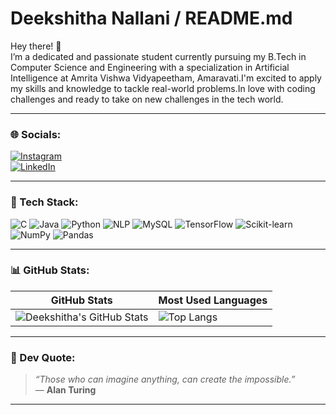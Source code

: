# Deekshitha Nallani / README.md

Hey there! 👋  
I’m a dedicated and passionate student currently pursuing my B.Tech in Computer Science and Engineering with a specialization in Artificial Intelligence at Amrita Vishwa Vidyapeetham, Amaravati.I'm excited to apply my skills and knowledge to tackle real-world problems.In love with coding challenges and ready to take on new challenges in the tech world.

---

### 🌐 Socials:

[![Instagram](https://img.shields.io/badge/Instagram-E4405F?style=for-the-badge&logo=instagram&logoColor=white)](https://instagram.com/deekshitha_nallaniiii)  
[![LinkedIn](https://img.shields.io/badge/LinkedIn-0077B5?style=for-the-badge&logo=linkedin&logoColor=white)](https://www.linkedin.com/in/deekshitha-nallani-41b646247)

---

### 🧠 Tech Stack:

![C](https://img.shields.io/badge/-C-00599C?style=for-the-badge&logo=c&logoColor=white)
![Java](https://img.shields.io/badge/-Java-007396?style=for-the-badge&logo=java&logoColor=white)
![Python](https://img.shields.io/badge/-Python-3776AB?style=for-the-badge&logo=python&logoColor=white)
![NLP](https://img.shields.io/badge/-NLP-cc0099?style=for-the-badge)
![MySQL](https://img.shields.io/badge/-MySQL-4479A1?style=for-the-badge&logo=mysql&logoColor=white)
![TensorFlow](https://img.shields.io/badge/-TensorFlow-FF6F00?style=for-the-badge&logo=tensorflow&logoColor=white)
![Scikit-learn](https://img.shields.io/badge/-Scikit%20Learn-F7931E?style=for-the-badge&logo=scikit-learn&logoColor=white)
![NumPy](https://img.shields.io/badge/-NumPy-013243?style=for-the-badge&logo=numpy&logoColor=white)
![Pandas](https://img.shields.io/badge/-Pandas-150458?style=for-the-badge&logo=pandas&logoColor=white)


---

### 📊 GitHub Stats:

| GitHub Stats | Most Used Languages |
|--------------|---------------------|
| ![Deekshitha's GitHub Stats](https://github-readme-stats.vercel.app/api?username=deekshitha206&show_icons=true&theme=tokyonight) | ![Top Langs](https://github-readme-stats.vercel.app/api/top-langs/?username=deekshitha206&layout=compact&theme=tokyonight) |

---

### 💬 Dev Quote:

> *“Those who can imagine anything, can create the impossible.”*  
> — **Alan Turing**

---


